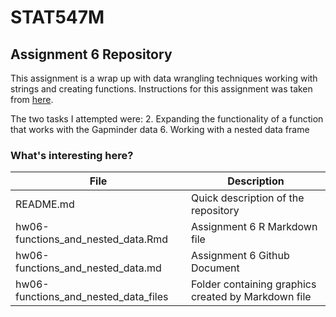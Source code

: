 # STAT547M

## Assignment 6 Repository

This assignment is a wrap up with data wrangling techniques working with strings 
and creating functions. Instructions for this assignment was taken from [here](http://stat545.com/Classroom/assignments/hw06/hw06.html).

The two tasks I attempted were:
2. Expanding the functionality of a function that works with the Gapminder data
6. Working with a nested data frame


### What's interesting here?
| File | Description |
|------|-------------|
| README.md | Quick description of the repository |
| hw06-functions_and_nested_data.Rmd | Assignment 6 R Markdown file |
| hw06-functions_and_nested_data.md | Assignment 6 Github Document |
| hw06-functions_and_nested_data_files | Folder containing graphics created by Markdown file |
